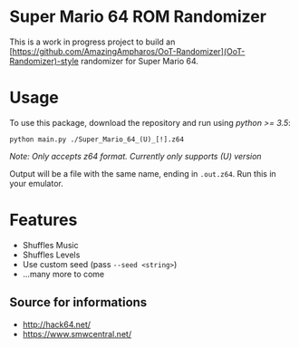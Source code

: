 # Super Mario 64 ROM Randomizer

This is a work in progress project to build an [https://github.com/AmazingAmpharos/OoT-Randomizer](OoT-Randomizer)-style randomizer for Super Mario 64.

# Usage
To use this package, download the repository and run using *python >= 3.5*:
```
python main.py ./Super_Mario_64_(U)_[!].z64
```
_Note: Only accepts z64 format. Currently only supports (U) version_

Output will be a file with the same name, ending in `.out.z64`. Run this in your emulator.

# Features

- Shuffles Music
- Shuffles Levels
- Use custom seed (pass `--seed <string>`)
- ...many more to come

## Source for informations
- http://hack64.net/
- https://www.smwcentral.net/
